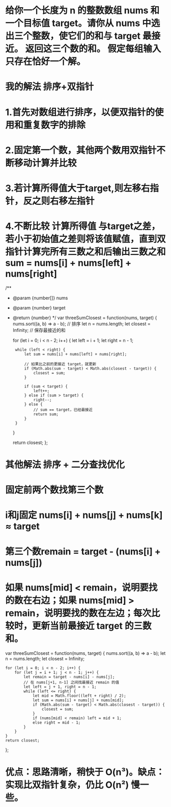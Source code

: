 # 给你一个长度为 n 的整数数组 nums 和 一个目标值 target。请你从 nums 中选出三个整数，使它们的和与 target 最接近。   返回这三个数的和。  假定每组输入只存在恰好一个解。
# 我的解法  排序+双指针
# 1.首先对数组进行排序，以便双指针的使用和重复数字的排除
# 2.固定第一个数，其他两个数用双指针不断移动计算并比较
# 3.若计算所得值大于target,则左移右指针，反之则右移左指针
# 4.不断比较 计算所得值 与target之差，若小于初始值之差则将该值赋值，直到双指针计算完所有三数之和后输出三数之和sum = nums[i] + nums[left] + nums[right]
/**
 * @param {number[]} nums
 * @param {number} target
 * @return {number}
 */
var threeSumClosest = function(nums, target) {
    nums.sort((a, b) => a - b); // 排序
    let n = nums.length;
    let closest = Infinity; // 保存最接近的和

    for (let i = 0; i < n - 2; i++) {
        let left = i + 1;
        let right = n - 1;

        while (left < right) {
            let sum = nums[i] + nums[left] + nums[right];

            // 如果比之前的更接近 target，就更新
            if (Math.abs(sum - target) < Math.abs(closest - target)) {
                closest = sum;
            }

            if (sum < target) {
                left++;
            } else if (sum > target) {
                right--;
            } else {
                // sum == target，已经最接近
                return sum;
            }
        }
    }

    return closest;
};

# 其他解法  排序 + 二分查找优化
# 固定前两个数找第三个数
# i和j固定 nums[i] + nums[j] + nums[k] ≈ target
# 第三个数remain = target - (nums[i] + nums[j])
# 如果 nums[mid] < remain，说明要找的数在右边；如果 nums[mid] > remain，说明要找的数在左边；每次比较时，更新当前最接近 target 的三数和。
var threeSumClosest = function(nums, target) {
    nums.sort((a, b) => a - b);
    let n = nums.length;
    let closest = Infinity;

    for (let i = 0; i < n - 2; i++) {
        for (let j = i + 1; j < n - 1; j++) {
            let remain = target - nums[i] - nums[j];
            // 在 nums[j+1, n-1] 之间找最接近 remain 的值
            let left = j + 1, right = n - 1;
            while (left <= right) {
                let mid = Math.floor((left + right) / 2);
                let sum = nums[i] + nums[j] + nums[mid];
                if (Math.abs(sum - target) < Math.abs(closest - target)) {
                    closest = sum;
                }
                if (nums[mid] < remain) left = mid + 1;
                else right = mid - 1;
            }
        }
    }
    return closest;
};
# 优点：思路清晰，稍快于 O(n³)。缺点：实现比双指针复杂，仍比 O(n²) 慢一些。